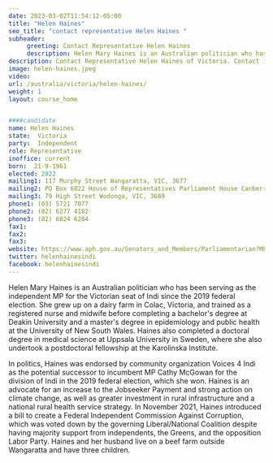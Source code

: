 ```yaml
---
date: 2023-03-02T11:54:12-05:00
title: "Helen Haines"
seo_title: "contact representative Helen Haines "
subheader:
     greeting: Contact Representative Helen Haines
     description: Helen Mary Haines is an Australian politician who has been serving as the independent MP for the Victorian seat of Indi since the 2019 federal election.
description: Contact Representative Helen Haines of Victoria. Contact information for Helen Haines includes email address, phone number, and mailing address.
image: helen-haines.jpeg
video:
url: /australia/victoria/helen-haines/
weight: 1
layout: course_home


####candidate
name: Helen Haines
state:	Victoria
party:	Independent
role: Representative
inoffice: current
born:  21-9-1961
elected: 2022
mailing1: 117 Murphy Street Wangaratta, VIC, 3677
mailing2: PO Box 6022 House of Representatives Parliament House Canberra ACT 2600
mailing3: 79 High Street Wodonga, VIC, 3689
phone1: (03) 5721 7077
phone2: (02) 6277 4182
phone3: (02) 6024 6284
fax1:
fax2:
fax3:
website: https://www.aph.gov.au/Senators_and_Members/Parliamentarian?MPID=282335
twitter: helenhainesindi
facebook: helenhainesindi
---
```

Helen Mary Haines is an Australian politician who has been serving as the independent MP for the Victorian seat of Indi since the 2019 federal election. She grew up on a dairy farm in Colac, Victoria, and trained as a registered nurse and midwife before completing a bachelor's degree at Deakin University and a master's degree in epidemiology and public health at the University of New South Wales. Haines also completed a doctoral degree in medical science at Uppsala University in Sweden, where she also undertook a postdoctoral fellowship at the Karolinska Institute.

In politics, Haines was endorsed by community organization Voices 4 Indi as the potential successor to incumbent MP Cathy McGowan for the division of Indi in the 2019 federal election, which she won. Haines is an advocate for an increase to the Jobseeker Payment and strong action on climate change, as well as greater investment in rural infrastructure and a national rural health service strategy. In November 2021, Haines introduced a bill to create a Federal Independent Commission Against Corruption, which was voted down by the governing Liberal/National Coalition despite having majority support from independents, the Greens, and the opposition Labor Party. Haines and her husband live on a beef farm outside Wangaratta and have three children.